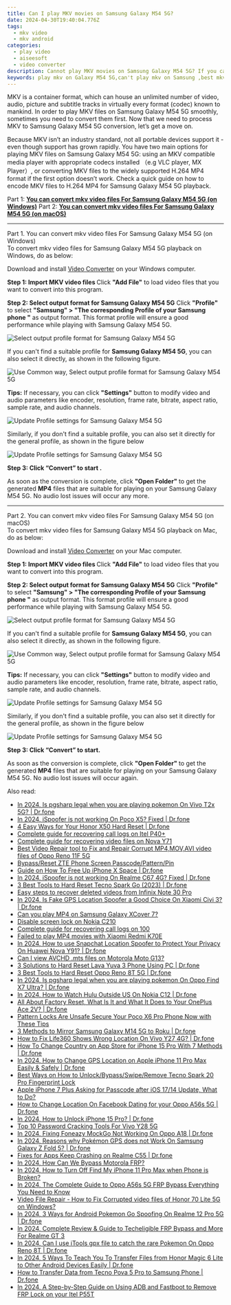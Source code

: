 ```yaml
---
title: Can I play MKV movies on Samsung Galaxy M54 5G?
date: 2024-04-30T19:40:04.776Z
tags: 
  - mkv video
  - mkv android
categories: 
  - play video
  - aiseesoft
  - video converter
description: Cannot play MKV movies on Samsung Galaxy M54 5G? If you came upon problems playing MKV videos on Samsung Galaxy M54 5G, you are just here in the right place. This guide walks you through how to encode MKV files for playing on Samsung Galaxy M54 5G without troubles. 
keywords: play mkv on Galaxy M54 5G,can't play mkv on Samsung ,best mkv to Samsung Galaxy M54 5G converter,watch mkv on Samsung ,Samsung Galaxy M54 5G can't play mkv,best mkv to Galaxy M54 5G converter,video converter 720p to 1080p in android,playing mkv videos on phone android,mkv converter for android,vlc mkv android,mkv converter android 2018,how to convert mkv into h264 on android
---
```


<div class="atpl-content atpl-for-aiseesoft-video-converter play-mkv-on-android">

<div class="atpl-post-description-part-1">
<div class="tpl-content-sub-paragraph-normal">
  <p>
    MKV is a container format, which can house an unlimited number of video, audio, picture and subtitle tracks in virtually every format (codec) known to mankind. In order to play MKV files on Samsung Galaxy M54 5G smoothly, sometimes you need to convert them first. Now that we need to process MKV to Samsung Galaxy M54 5G conversion, let’s get a move on.
  </p>
</div>
</div>



<div class="atpl-post-description-part-2">
<div class="tpl-content-sub-paragraph-content">
  <p>
    Because MKV isn’t an industry standard, not all portable devices support it - even though support has grown rapidly. You have two main options for playing MKV files on Samsung Galaxy M54 5G: using an MKV compatible media player with appropriate codecs installed （e.g VLC player, MX Player）, or converting MKV files to the widely supported H.264 MP4 format if the first option doesn’t work. Check a quick guide on how to encode MKV files to H.264 MP4 for Samsung Galaxy M54 5G playback.
  </p>
</div>
</div>


Part 1: <strong><a href="#p1">You can convert mkv video files For Samsung Galaxy M54 5G (on Windows)</a></strong>
Part 2: <strong><a href="#p2">You can convert mkv video files For Samsung Galaxy M54 5G (on macOS)</a></strong>



<!-- Part 1 -->
<a id="p1" name="p1" ></a><hr>

<div class="atpl-step-part-style">Part 1. You can convert mkv video files For Samsung Galaxy M54 5G (on Windows)</div>
To convert mkv video files for Samsung Galaxy M54 5G playback on Windows, do as below:

Download and install <a class="atpl-step-content-a-style" href="https://tools.techidaily.com/aiseesoft-total-video-converter/" >Video Converter</a> on your Windows computer.

<strong>Step 1: Import MKV video files </strong>
Click <b>"Add File"</b> to load video files that you want to convert into this program.

<strong>Step 2: Select output format for Samsung Galaxy M54 5G</strong>
Click <b>"Profile"</b> to select <b>"Samsung" > "The corresponding Profile of your Samsung phone "</b> as output format. This format profile will ensure a good performance while playing with Samsung Galaxy M54 5G.

<img src="https://tools.techidaily.com/images/apps/aiseesoft/video-converter/devices/samsung/fv.mp4/win/profile-3.png" class="atpl-imgstyle" alt="Select output profile format for Samsung Galaxy M54 5G" />

If you can't find a suitable profile for **Samsung Galaxy M54 5G**, you can also select it directly, as shown in the following figure.

<img src="https://tools.techidaily.com/images/apps/aiseesoft/video-converter/devices/common_android/fv.mp4/win/profile.png" class="atpl-imgstyle" alt="Use Common way, Select output profile format for Samsung Galaxy M54 5G" />

<strong>Tips:</strong>
If necessary, you can click <b>"Settings"</b> button to modify video and audio parameters like encoder, resolution, frame rate, bitrate, aspect ratio, sample rate, and audio channels. 

<img src="https://tools.techidaily.com/images/apps/aiseesoft/video-converter/devices/samsung/fv.mp4/win/settings-4.png" class="atpl-imgstyle"  alt="Update Profile settings for Samsung Galaxy M54 5G" />

Similarly, if you don't find a suitable profile, you can also set it directly for the general profile, as shown in the figure below

<img src="https://tools.techidaily.com/images/apps/aiseesoft/video-converter/devices/common_android/fv.mp4/win/settings.png" class="atpl-imgstyle"  alt="Update Profile settings for Samsung Galaxy M54 5G" />

<strong>Step 3: Click “Convert” to start .</strong>

As soon as the conversion is complete, click <b>"Open Folder"</b> to get the generated <b>MP4</b> files that are suitable for playing on your Samsung Galaxy M54 5G. No audio lost issues will occur any more.

<!-- Part 2 -->
<a id="p2" name="p2"></a><hr>

<div class="atpl-step-part-style">Part 2. You can convert mkv video files For Samsung Galaxy M54 5G (on macOS)</div>
To convert mkv video files for Samsung Galaxy M54 5G playback on Mac, do as below:

Download and install <a class="atpl-step-content-a-style" href="https://tools.techidaily.com/aiseesoft-total-video-converter/" >Video Converter</a> on your Mac computer.

<strong>Step 1: Import MKV video files </strong>
Click <b>"Add File"</b> to load video files that you want to convert into this program.

<strong>Step 2: Select output format for Samsung Galaxy M54 5G</strong>
Click <b>"Profile"</b> to select <b>"Samsung" > "The corresponding Profile of your Samsung phone "</b> as output format. This format profile will ensure a good performance while playing with Samsung Galaxy M54 5G.

<img src="https://tools.techidaily.com/images/apps/aiseesoft/video-converter/devices/samsung/fv.mp4/mac/profile.png" class="atpl-imgstyle" alt="Select output profile format for Samsung Galaxy M54 5G" />

If you can't find a suitable profile for **Samsung Galaxy M54 5G**, you can also select it directly, as shown in the following figure.

<img src="https://tools.techidaily.com/images/apps/aiseesoft/video-converter/devices/common_android/fv.mp4/mac/profile.png" class="atpl-imgstyle" alt="Use Common way, Select output profile format for Samsung Galaxy M54 5G" />

<strong>Tips:</strong>
If necessary, you can click <b>"Settings"</b> button to modify video and audio parameters like encoder, resolution, frame rate, bitrate, aspect ratio, sample rate, and audio channels. 

<img src="https://tools.techidaily.com/images/apps/aiseesoft/video-converter/devices/samsung/fv.mp4/mac/settings.png" class="atpl-imgstyle"  alt="Update Profile settings for Samsung Galaxy M54 5G" />

Similarly, if you don't find a suitable profile, you can also set it directly for the general profile, as shown in the figure below

<img src="https://tools.techidaily.com/images/apps/aiseesoft/video-converter/devices/common_android/fv.mp4/win/settings.png" class="atpl-imgstyle"  alt="Update Profile settings for Samsung Galaxy M54 5G" />

<strong>Step 3: Click “Convert” to start.</strong>

As soon as the conversion is complete, click <b>"Open Folder"</b> to get the generated <b>MP4</b> files that are suitable for playing on your Samsung Galaxy M54 5G. No audio lost issues will occur again.



<div class="atpl-post-end">
  <div class="atpl-post-device-model-description">
    
  </div>
</div>

<ins class="adsbygoogle"
     style="display:block"
     data-ad-client="ca-pub-7571918770474297"
     data-ad-slot="8358498916"
     data-ad-format="auto"
     data-full-width-responsive="true"></ins>


</div>
<ins class="adsbygoogle"
    style="display:block"
    data-ad-format="autorelaxed"
    data-ad-client="ca-pub-7571918770474297"
    data-ad-slot="1223367746"></ins>

<span class="atpl-alsoreadstyle">Also read:</span>
<div><ul>
<li><a href="https://phone-solutions.techidaily.com/in-2024-is-pgsharp-legal-when-you-are-playing-pokemon-on-vivo-t2x-5g-drfone-by-drfone-virtual-android/"><u>In 2024, Is pgsharp legal when you are playing pokemon On Vivo T2x 5G? | Dr.fone</u></a></li>
<li><a href="https://phone-solutions.techidaily.com/in-2024-ispoofer-is-not-working-on-poco-x5-fixed-drfone-by-drfone-virtual-android/"><u>In 2024, iSpoofer is not working On Poco X5? Fixed | Dr.fone</u></a></li>
<li><a href="https://phone-solutions.techidaily.com/4-easy-ways-for-your-honor-x50-hard-reset-drfone-by-drfone-reset-android-reset-android/"><u>4 Easy Ways for Your Honor X50 Hard Reset | Dr.fone</u></a></li>
<li><a href="https://phone-solutions.techidaily.com/complete-guide-for-recovering-call-logs-on-itel-p40plus-by-fonelab-android-recover-call-logs/"><u>Complete guide for recovering call logs on Itel P40+</u></a></li>
<li><a href="https://phone-solutions.techidaily.com/complete-guide-for-recovering-video-files-on-nova-y71-by-fonelab-android-recover-video/"><u>Complete guide for recovering video files on Nova Y71</u></a></li>
<li><a href="https://phone-solutions.techidaily.com/best-video-repair-tool-to-fix-and-repair-corrupt-mp4movavi-video-files-of-oppo-reno-11f-5g-by-stellar-video-repair-mobile-video-repair/"><u>Best Video Repair tool to Fix and Repair Corrupt MP4,MOV,AVI video files of Oppo Reno 11F 5G</u></a></li>
<li><a href="https://phone-solutions.techidaily.com/bypassreset-zte-phone-screen-passcodepatternpin-by-drfone-android-unlock-android-unlock/"><u>Bypass/Reset ZTE Phone Screen Passcode/Pattern/Pin</u></a></li>
<li><a href="https://phone-solutions.techidaily.com/guide-on-how-to-free-up-iphone-x-space-drfone-by-drfone-ios-full-data-eraser-ios-full-data-eraser/"><u>Guide on How To Free Up iPhone X Space | Dr.fone</u></a></li>
<li><a href="https://phone-solutions.techidaily.com/in-2024-ispoofer-is-not-working-on-realme-c67-4g-fixed-drfone-by-drfone-virtual-android/"><u>In 2024, iSpoofer is not working On Realme C67 4G? Fixed | Dr.fone</u></a></li>
<li><a href="https://phone-solutions.techidaily.com/3-best-tools-to-hard-reset-tecno-spark-go-2023-drfone-by-drfone-reset-android-reset-android/"><u>3 Best Tools to Hard Reset Tecno Spark Go (2023) | Dr.fone</u></a></li>
<li><a href="https://phone-solutions.techidaily.com/easy-steps-to-recover-deleted-videos-from-infinix-note-30-pro-by-fonelab-android-recover-video/"><u>Easy steps to recover deleted videos from Infinix Note 30 Pro</u></a></li>
<li><a href="https://phone-solutions.techidaily.com/in-2024-is-fake-gps-location-spoofer-a-good-choice-on-xiaomi-civi-3-drfone-by-drfone-virtual-android/"><u>In 2024, Is Fake GPS Location Spoofer a Good Choice On Xiaomi Civi 3? | Dr.fone</u></a></li>
<li><a href="https://phone-solutions.techidaily.com/can-you-play-mp4-on-samsung-galaxy-xcover-7-by-aiseesoft-video-converter-play-mp4-on-android/"><u>Can you play MP4 on Samsung Galaxy XCover 7?</u></a></li>
<li><a href="https://phone-solutions.techidaily.com/disable-screen-lock-on-nokia-c210-by-drfone-android-unlock-android-unlock/"><u>Disable screen lock on Nokia C210</u></a></li>
<li><a href="https://phone-solutions.techidaily.com/complete-guide-for-recovering-call-logs-on-100-by-fonelab-android-recover-call-logs/"><u>Complete guide for recovering call logs on 100</u></a></li>
<li><a href="https://phone-solutions.techidaily.com/failed-to-play-mp4-movies-with-xiaomi-redmi-k70e-by-aiseesoft-video-converter-play-mp4-on-android/"><u>Failed to play MP4 movies with Xiaomi Redmi K70E</u></a></li>
<li><a href="https://phone-solutions.techidaily.com/in-2024-how-to-use-snapchat-location-spoofer-to-protect-your-privacy-on-huawei-nova-y91-drfone-by-drfone-virtual-android/"><u>In 2024, How to use Snapchat Location Spoofer to Protect Your Privacy On Huawei Nova Y91? | Dr.fone</u></a></li>
<li><a href="https://phone-solutions.techidaily.com/can-i-view-avchd-mts-files-on-motorola-moto-g13-by-aiseesoft-video-converter-play-mts-on-android/"><u>Can I view AVCHD .mts files on Motorola Moto G13?</u></a></li>
<li><a href="https://phone-solutions.techidaily.com/3-solutions-to-hard-reset-lava-yuva-3-phone-using-pc-drfone-by-drfone-reset-android-reset-android/"><u>3 Solutions to Hard Reset Lava Yuva 3 Phone Using PC | Dr.fone</u></a></li>
<li><a href="https://phone-solutions.techidaily.com/3-best-tools-to-hard-reset-oppo-reno-8t-5g-drfone-by-drfone-reset-android-reset-android/"><u>3 Best Tools to Hard Reset Oppo Reno 8T 5G | Dr.fone</u></a></li>
<li><a href="https://phone-solutions.techidaily.com/in-2024-is-pgsharp-legal-when-you-are-playing-pokemon-on-oppo-find-x7-ultra-drfone-by-drfone-virtual-android/"><u>In 2024, Is pgsharp legal when you are playing pokemon On Oppo Find X7 Ultra? | Dr.fone</u></a></li>
<li><a href="https://phone-solutions.techidaily.com/in-2024-how-to-watch-hulu-outside-us-on-nokia-c12-drfone-by-drfone-virtual-android/"><u>In 2024, How to Watch Hulu Outside US On Nokia C12 | Dr.fone</u></a></li>
<li><a href="https://phone-solutions.techidaily.com/all-about-factory-reset-what-is-it-and-what-it-does-to-your-oneplus-ace-2v-drfone-by-drfone-reset-android-reset-android/"><u>All About Factory Reset, What Is It and What It Does to Your OnePlus Ace 2V? | Dr.fone</u></a></li>
<li><a href="https://easy-unlock-android.techidaily.com/pattern-locks-are-unsafe-secure-your-poco-x6-pro-phone-now-with-these-tips-by-drfone-android/"><u>Pattern Locks Are Unsafe Secure Your Poco X6 Pro Phone Now with These Tips</u></a></li>
<li><a href="https://screen-mirror.techidaily.com/3-methods-to-mirror-samsung-galaxy-m14-5g-to-roku-drfone-by-drfone-android/"><u>3 Methods to Mirror Samsung Galaxy M14 5G to Roku | Dr.fone</u></a></li>
<li><a href="https://fake-location.techidaily.com/how-to-fix-life360-shows-wrong-location-on-vivo-y27-4g-drfone-by-drfone-virtual-android/"><u>How to Fix Life360 Shows Wrong Location On Vivo Y27 4G? | Dr.fone</u></a></li>
<li><a href="https://iphone-unlock.techidaily.com/how-to-change-country-on-app-store-for-iphone-15-pro-with-7-methods-drfone-by-drfone-ios/"><u>How To Change Country on App Store for iPhone 15 Pro With 7 Methods | Dr.fone</u></a></li>
<li><a href="https://location-social.techidaily.com/in-2024-how-to-change-gps-location-on-apple-iphone-11-pro-max-easily-and-safely-drfone-by-drfone-virtual-ios/"><u>In 2024, How to Change GPS Location on Apple iPhone 11 Pro Max Easily & Safely | Dr.fone</u></a></li>
<li><a href="https://unlock-android.techidaily.com/best-ways-on-how-to-unlockbypassswiperemove-tecno-spark-20-pro-fingerprint-lock-by-drfone-android/"><u>Best Ways on How to Unlock/Bypass/Swipe/Remove Tecno Spark 20 Pro Fingerprint Lock</u></a></li>
<li><a href="https://ios-unlock.techidaily.com/apple-iphone-7-plus-asking-for-passcode-after-ios-1714-update-what-to-do-by-drfone-ios/"><u>Apple iPhone 7 Plus Asking for Passcode after iOS 17/14 Update, What to Do?</u></a></li>
<li><a href="https://location-social.techidaily.com/how-to-change-location-on-facebook-dating-for-your-oppo-a56s-5g-drfone-by-drfone-virtual-android/"><u>How to Change Location On Facebook Dating for your Oppo A56s 5G | Dr.fone</u></a></li>
<li><a href="https://iphone-unlock.techidaily.com/in-2024-how-to-unlock-iphone-15-pro-drfone-by-drfone-ios/"><u>In 2024, How to Unlock iPhone 15 Pro? | Dr.fone</u></a></li>
<li><a href="https://unlock-android.techidaily.com/top-10-password-cracking-tools-for-vivo-y28-5g-by-drfone-android/"><u>Top 10 Password Cracking Tools For Vivo Y28 5G</u></a></li>
<li><a href="https://review-topics.techidaily.com/in-2024-fixing-foneazy-mockgo-not-working-on-oppo-a18-drfone-by-drfone-virtual-android/"><u>In 2024, Fixing Foneazy MockGo Not Working On Oppo A18 | Dr.fone</u></a></li>
<li><a href="https://change-location.techidaily.com/in-2024-reasons-why-pokemon-gps-does-not-work-on-samsung-galaxy-z-fold-5-drfone-by-drfone-virtual-android/"><u>In 2024, Reasons why Pokémon GPS does not Work On Samsung Galaxy Z Fold 5? | Dr.fone</u></a></li>
<li><a href="https://howto.techidaily.com/fixes-for-apps-keep-crashing-on-realme-c55-drfone-by-drfone-fix-android-problems-fix-android-problems/"><u>Fixes for Apps Keep Crashing on Realme C55 | Dr.fone</u></a></li>
<li><a href="https://android-frp.techidaily.com/in-2024-how-can-we-bypass-motorola-frp-by-drfone-android/"><u>In 2024, How Can We Bypass Motorola FRP?</u></a></li>
<li><a href="https://ios-unlock.techidaily.com/in-2024-how-to-turn-off-find-my-iphone-11-pro-max-when-phone-is-broken-by-drfone-ios/"><u>In 2024, How to Turn Off Find My iPhone 11 Pro Max when Phone is Broken?</u></a></li>
<li><a href="https://android-frp.techidaily.com/in-2024-the-complete-guide-to-oppo-a56s-5g-frp-bypass-everything-you-need-to-know-by-drfone-android/"><u>In 2024, The Complete Guide to Oppo A56s 5G FRP Bypass Everything You Need to Know</u></a></li>
<li><a href="https://techidaily.com/video-file-repair-how-to-fix-corrupted-video-files-of-honor-70-lite-5g-on-windows-by-stellar-video-repair-mobile-video-repair/"><u>Video File Repair - How to Fix Corrupted video files of Honor 70 Lite 5G on Windows?</u></a></li>
<li><a href="https://pokemon-go-android.techidaily.com/in-2024-3-ways-for-android-pokemon-go-spoofing-on-realme-12-pro-5g-drfone-by-drfone-virtual-android/"><u>In 2024, 3 Ways for Android Pokemon Go Spoofing On Realme 12 Pro 5G | Dr.fone</u></a></li>
<li><a href="https://easy-unlock-android.techidaily.com/in-2024-complete-review-and-guide-to-techeligible-frp-bypass-and-more-for-realme-gt-3-by-drfone-android/"><u>In 2024, Complete Review & Guide to Techeligible FRP Bypass and More For Realme GT 3</u></a></li>
<li><a href="https://android-pokemon-go.techidaily.com/in-2024-can-i-use-itools-gpx-file-to-catch-the-rare-pokemon-on-oppo-reno-8t-drfone-by-drfone-virtual-android/"><u>In 2024, Can I use iTools gpx file to catch the rare Pokemon On Oppo Reno 8T | Dr.fone</u></a></li>
<li><a href="https://android-transfer.techidaily.com/in-2024-5-ways-to-teach-you-to-transfer-files-from-honor-magic-6-lite-to-other-android-devices-easily-drfone-by-drfone-transfer-from-android-transfer-from-android/"><u>In 2024, 5 Ways To Teach You To Transfer Files from Honor Magic 6 Lite to Other Android Devices Easily | Dr.fone</u></a></li>
<li><a href="https://android-transfer.techidaily.com/how-to-transfer-data-from-tecno-pova-5-pro-to-samsung-phone-drfone-by-drfone-transfer-from-android-transfer-from-android/"><u>How to Transfer Data from Tecno Pova 5 Pro to Samsung Phone | Dr.fone</u></a></li>
<li><a href="https://bypass-frp.techidaily.com/in-2024-a-step-by-step-guide-on-using-adb-and-fastboot-to-remove-frp-lock-on-your-itel-p55t-by-drfone-android/"><u>In 2024, A Step-by-Step Guide on Using ADB and Fastboot to Remove FRP Lock on your Itel P55T</u></a></li>
</ul></div>

